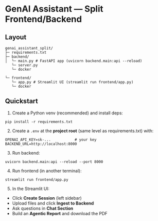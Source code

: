 # GenAI Assistant — Split Frontend/Backend

## Layout
```
genai_assistant_split/
├─ requirements.txt
├─ backend/
│  └─ main.py # FastAPI app (uvicorn backend.main:api --reload)
   └─ server.py
   └─ docker 
       
└─ frontend/
   └─ app.py # Streamlit UI (streamlit run frontend/app.py)
   └─ docker  
```

## Quickstart

1) Create a Python venv (recommended) and install deps:
```
pip install -r requirements.txt
```

2) Create a `.env` at the **project root** (same level as requirements.txt) with:
```
OPENAI_API_KEY=sk-...           # your key
BACKEND_URL=http://localhost:8000
```

3) Run backend:
```
uvicorn backend.main:api --reload --port 8000
```

4) Run frontend (in another terminal):
```
streamlit run frontend/app.py
```

5) In the Streamlit UI:
- Click **Create Session** (left sidebar)
- Upload files and click **Ingest to Backend**
- Ask questions in **Chat Section**
- Build an **Agentic Report** and download the PDF

